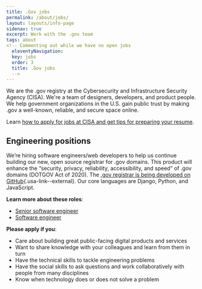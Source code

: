 ```yaml
---
title: .Gov jobs
permalink: /about/jobs/
layout: layouts/info-page
sidenav: true
excerpt: Work with the .gov team
tags: about
<!-- Commenting out while we have no open jobs
  eleventyNavigation:
  key: jobs
  order: 3
  title: .Gov jobs
  -->
---
```

  
We are the .gov registry at the Cybersecurity and Infrastructure Security Agency (CISA). We're a team of designers, developers, and product people. We help government organizations in the U.S. gain public trust by making .gov a well-known, reliable, and secure space online.

Learn [how to apply for jobs at CISA and get tips for preparing your resume](https://www.cisa.gov/careers/resume-application-tips).

## Engineering positions

We’re hiring software engineers/web developers to help us continue building our new, open source registrar for .gov domains. This product will enhance the “security, privacy, reliability, accessibility, and speed” of .gov domains (DOTGOV Act of 2020). The [.gov registrar is being developed on GitHub](https://github.com/cisagov/manage.get.gov){.usa-link--external}. Our core languages are Django, Python, and JavaScript.

**Learn more about these roles**:
- [Senior software engineer](senior-software-engineer)
- [Software engineer](software-engineer)


**Please apply if you**:
- Care about building great public-facing digital products and services
- Want to share knowledge with your colleagues and learn from them in turn
- Have the technical skills to tackle engineering problems
- Have the social skills to ask questions and work collaboratively with people from many disciplines
- Know when technology does or does not solve a problem




